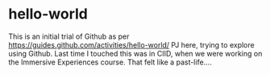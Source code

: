 # hello-world
This is an initial trial of Github as per https://guides.github.com/activities/hello-world/
PJ here, trying to explore using Github. Last time I touched this was in CIID, when we were working on the Immersive Experiences course. That felt like a past-life.... 

